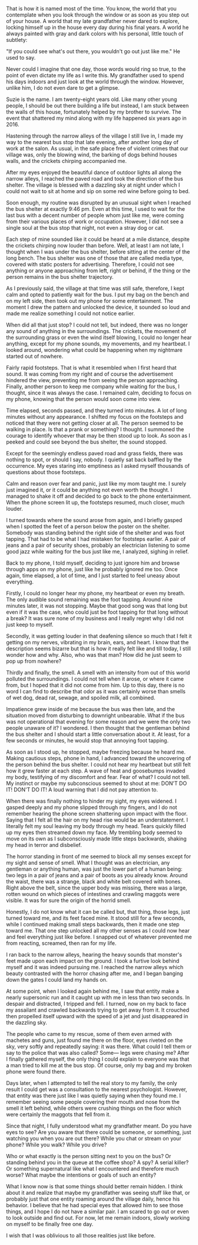   

That is how it is named most of the time. You know, the world that you contemplate when you look through the window or as soon as you step out of your house. A world that my late grandfather never dared to explore, locking himself up in the house every day during his final years. A world he always painted with gray and dark colors with his personal, little touch of subtlety:

"If you could see what's out there, you wouldn't go out just like me." He used to say. 

Never could I imagine that one day, those words would ring so true, to the point of even dictate my life as I write this. My grandfather used to spend his days indoors and just look at the world through the window. However, unlike him, I do not even dare to get a glimpse. 

Suzie is the name. I am twenty-eight years old. Like many other young people, I should be out there building a life but instead, I am stuck between the walls of this house, fortunately helped by my brother to survive. The event that shattered my mind along with my life happened six years ago in 2016. 

Hastening through the narrow alleys of the village I still live in, I made my way to the nearest bus stop that late evening, after another long day of work at the salon. As usual, in the safe place free of violent crimes that our village was, only the blowing wind, the barking of dogs behind houses walls, and the crickets chirping accompanied me. 

After my eyes enjoyed the beautiful dance of outdoor lights all along the narrow alleys, I reached the paved road and took the direction of the bus shelter. The village is blessed with a dazzling sky at night under which I could not wait to sit at home and sip on some red wine before going to bed. 

Soon enough, my routine was disrupted by an unusual sight when I reached the bus shelter at exactly 9:46 pm. Even at this time, I used to wait for the last bus with a decent number of people whom just like me, were coming from their various places of work or occupation. However, I did not see a single soul at the bus stop that night, not even a stray dog or cat. 

Each step of mine sounded like it could be heard at a mile distance, despite the crickets chirping now louder than before. Well, at least I am not late, I thought when I was under the bus shelter, before sitting at the center of the long bench. The bus shelter was one of those that are called media type, covered with static posters for advertising. Therefore, I could not see anything or anyone approaching from left, right or behind, if the thing or the person remains in the bus shelter trajectory. 

As I previously said, the village at that time was still safe, therefore, I kept calm and opted to patiently wait for the bus. I put my bag on the bench and on my left side, then took out my phone for some entertainment. The moment I drew the pattern and unlocked the device, it sounded so loud and made me realize something I could not notice earlier. 

When did all that just stop? I could not tell, but indeed, there was no longer any sound of anything in the surroundings. The crickets, the movement of the surrounding grass or even the wind itself blowing, I could no longer hear anything, except for my phone sounds, my movements, and my heartbeat. I looked around, wondering what could be happening when my nightmare started out of nowhere. 

Fairly rapid footsteps. That is what it resembled when I first heard that sound. It was coming from my right and of course the advertisement hindered the view, preventing me from seeing the person approaching. Finally, another person to keep me company while waiting for the bus, I thought, since it was always the case. I remained calm, deciding to focus on my phone, knowing that the person would soon come into view. 

Time elapsed, seconds passed, and they turned into minutes. A lot of long minutes without any appearance. I shifted my focus on the footsteps and noticed that they were not getting closer at all. The person seemed to be walking in place. Is that a prank or something? I thought. I summoned the courage to identify whoever that may be then stood up to look. As soon as I peeked and could see beyond the bus shelter, the sound stopped. 

Except for the seemingly endless paved road and grass fields, there was nothing to spot, or should I say, nobody. I quietly sat back baffled by the occurrence. My eyes staring into emptiness as I asked myself thousands of questions about those footsteps. 

Calm and reason over fear and panic, just like my mom taught me. I surely just imagined it, or it could be anything not even worth the thought. I managed to shake it off and decided to go back to the phone entertainment. When the phone screen lit up, the footsteps resumed, much closer, much louder. 

I turned towards where the sound arose from again, and I briefly gasped when I spotted the feet of a person below the poster on the shelter. Somebody was standing behind the right side of the shelter and was foot tapping. That had to be what I had mistaken for footsteps earlier. A pair of jeans and a pair of security shoes, probably an electrician listening to some good jazz while waiting for the bus just like me, I analyzed, sighing in relief. 

Back to my phone, I told myself, deciding to just ignore him and browse through apps on my phone, just like he probably ignored me too. Once again, time elapsed, a lot of time, and I just started to feel uneasy about everything.

Firstly, I could no longer hear my phone, my heartbeat or even my breath. The only audible sound remaining was the foot tapping. Around nine minutes later, it was not stopping. Maybe that good song was that long but even if it was the case, who could just be foot tapping for that long without a break? It was sure none of my business and I really regret why I did not just keep to myself. 

Secondly, it was getting louder in that deafening silence so much that I felt it getting on my nerves, vibrating in my brain, ears, and heart. I know that the description seems bizarre but that is how it really felt like and till today, I still wonder how and why. Also, who was that man? How did he just seem to pop up from nowhere? 

Thirdly and finally, the smell. A smell with an intensity from out of this world polluted the surroundings. I could not tell when it arose, or where it came from, but I hoped that it did not come from him. Up to this day, there is no word I can find to describe that odor as it was certainly worse than smells of wet dog, dead rat, sewage, and spoiled milk, all combined. 

Impatience grew inside of me because the bus was then late, and the situation moved from disturbing to downright unbearable. What if the bus was not operational that evening for some reason and we were the only two people unaware of it? I wondered. I then thought that the gentleman behind the bus shelter and I should start a little conversation about it. At least, for a few seconds or minutes, he would stop that annoying foot tapping. 

As soon as I stood up, he stopped, maybe freezing because he heard me. Making cautious steps, phone in hand, I advanced toward the uncovering of the person behind the bus shelter. I could not hear my heartbeat but still felt how it grew faster at each step. A wave of heat and goosebumps invaded my body, testifying of my discomfort and fear. Fear of what? I could not tell. My instinct or maybe my subconscious seemed to shout at me: DON'T DO IT! DON'T DO IT! A loud warning that I did not pay attention to. 

When there was finally nothing to hinder my sight, my eyes widened. I gasped deeply and my phone slipped through my fingers, and I do not remember hearing the phone screen shattering upon impact with the floor. Saying that I felt all the hair on my head rise would be an understatement. I literally felt my soul leaving my body through my head. Tears quickly filled up my eyes then streamed down my face. My trembling body seemed to move on its own as I subconsciously made little steps backwards, shaking my head in terror and disbelief.

The horror standing in front of me seemed to block all my senses except for my sight and sense of smell. What I thought was an electrician, any gentleman or anything human, was just the lower part of a human being: two legs in a pair of jeans and a pair of boots as you already know. Around the waist, there was a strange, black and white belt covered with bones. Right above the belt, since the upper body was missing, there was a large, rotten wound on which pieces of intestines and crawling maggots were visible. It was for sure the origin of the horrid smell. 

Honestly, I do not know what it can be called but, that thing, those legs, just turned toward me, and its feet faced mine. It stood still for a few seconds, while I continued making small steps backwards, then it made one step toward me. That one step unlocked all my other senses as I could now hear and feel everything just like before. I snapped out of whatever prevented me from reacting, screamed, then ran for my life. 

I ran back to the narrow alleys, hearing the heavy sounds that monster's feet made upon each impact on the ground. I took a furtive look behind myself and it was indeed pursuing me. I reached the narrow alleys which beauty contrasted with the horror chasing after me, and I began banging down the gates I could land my hands on. 

At some point, when I looked again behind me, I saw that entity make a nearly supersonic run and it caught up with me in less than two seconds. In despair and distracted, I tripped and fell. I turned, now on my back to face my assailant and crawled backwards trying to get away from it. It crouched then propelled itself upward with the speed of a jet and just disappeared in the dazzling sky. 

The people who came to my rescue, some of them even armed with machetes and guns, just found me there on the floor, eyes riveted on the sky, very softly and repeatedly saying: it was there. What could I tell them or say to the police that was also called? Some— legs were chasing me? After I finally gathered myself, the only thing I could explain to everyone was that a man tried to kill me at the bus stop. Of course, only my bag and my broken phone were found there.

Days later, when I attempted to tell the real story to my family, the only result I could get was a consultation to the nearest psychologist. However, that entity was there just like I was quietly saying when they found me. I remember seeing some people covering their mouth and nose from the smell it left behind, while others were crushing things on the floor which were certainly the maggots that fell from it. 

Since that night, I fully understood what my grandfather meant. Do you have eyes to see? Are you aware that there could be someone, or something, just watching you when you are out there? While you chat or stream on your phone? While you walk? While you drive? 

Who or what exactly is the person sitting next to you on the bus? Or standing behind you in the queue at the coffee shop? A spy? A serial killer? Or something supernatural like what I encountered and therefore much worse? What maybe the intentions or goals of such an entity? 

What I know now is that some things should better remain hidden. I think about it and realize that maybe my grandfather was seeing stuff like that, or probably just that one entity roaming around the village daily, hence his behavior. I believe that he had special eyes that allowed him to see those things, and I hope I do not have a similar pair. I am scared to go out or even to look outside and find out. For now, let me remain indoors, slowly working on myself to be finally free one day. 

I wish that I was oblivious to all those realities just like before.